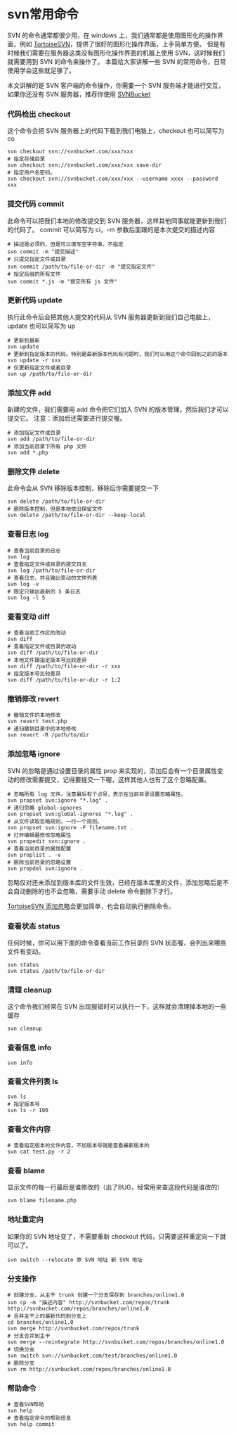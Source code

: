 # svn常用命令

SVN 的命令通常都很少用，在 windows 上，我们通常都是使用图形化的操作界面，例如 [TortoiseSVN](https://svnbucket.com/posts/svn-tutorial/)，提供了很好的图形化操作界面，上手简单方便。
但是有时候我们需要在服务器这类没有图形化操作界面的机器上使用 SVN，这时候我们就需要用到 SVN 的命令来操作了。
本篇给大家讲解一些 SVN 的常用命令，日常使用学会这些就足够了。



本文讲解的是 SVN 客户端的命令操作，你需要一个 SVN 服务端才能进行交互，如果你还没有 SVN 服务器，推荐你使用 [SVNBucket](https://svnbucket.com/)

### 代码检出 checkout

这个命令会把 SVN 服务器上的代码下载到我们电脑上，checkout 也可以简写为 co

```shell
svn checkout svn://svnbucket.com/xxx/xxx
# 指定存储目录
svn checkout svn://svnbucket.com/xxx/xxx save-dir
# 指定用户名密码。
svn checkout svn://svnbucket.com/xxx/xxx --username xxxx --password xxx
```

### 提交代码 commit

此命令可以把我们本地的修改提交到 SVN 服务器，这样其他同事就能更新到我们的代码了。
commit 可以简写为 ci，-m 参数后面跟的是本次提交的描述内容

```shell
# 描述是必须的，但是可以填写空字符串，不指定
svn commit -m "提交描述"
# 只提交指定文件或目录
svn commit /path/to/file-or-dir -m "提交指定文件"
# 指定后缀的所有文件
svn commit *.js -m "提交所有 js 文件"
```

### 更新代码 update

执行此命令后会把其他人提交的代码从 SVN 服务器更新到我们自己电脑上，update 也可以简写为 up

```shell
# 更新到最新
svn update
# 更新到指定版本的代码。特别是最新版本代码有问题时，我们可以用这个命令回到之前的版本
svn update -r xxx 
# 仅更新指定文件或者目录
svn up /path/to/file-or-dir
```

### 添加文件 add

新建的文件，我们需要用 add 命令把它们加入 SVN 的版本管理，然后我们才可以提交它。
注意：添加后还需要进行提交喔。

```shell
# 添加指定文件或目录
svn add /path/to/file-or-dir
# 添加当前目录下所有 php 文件
svn add *.php
```

### 删除文件 delete

此命令会从 SVN 移除版本控制，移除后你需要提交一下

```shell
svn delete /path/to/file-or-dir
# 删除版本控制，但是本地依旧保留文件
svn delete /path/to/file-or-dir --keep-local
```

### 查看日志 log

```shell
# 查看当前目录的日志
svn log
# 查看指定文件或目录的提交日志
svn log /path/to/file-or-dir
# 查看日志，并且输出变动的文件列表
svn log -v
# 限定只输出最新的 5 条日志
svn log -l 5
```

### 查看变动 diff

```shell
# 查看当前工作区的改动
svn diff
# 查看指定文件或目录的改动
svn diff /path/to/file-or-dir
# 本地文件跟指定版本号比较差异
svn diff /path/to/file-or-dir -r xxx
# 指定版本号比较差异
svn diff /path/to/file-or-dir -r 1:2 
```

### 撤销修改 revert

```shell
# 撤销文件的本地修改
svn revert test.php
# 递归撤销目录中的本地修改
svn revert -R /path/to/dir
```

### 添加忽略 ignore

SVN 的忽略是通过设置目录的属性 prop 来实现的，添加后会有一个目录属性变动的修改需要提交，记得要提交一下喔，这样其他人也有了这个忽略配置。

```shell
# 忽略所有 log 文件。注意最后有个点号，表示在当前目录设置忽略属性。
svn propset svn:ignore "*.log" .
# 递归忽略 global-ignores
svn propset svn:global-ignores "*.log" .
# 从文件读取忽略规则，一行一个规则。
svn propset svn:ignore -F filename.txt .
# 打开编辑器修改忽略属性
svn propedit svn:ignore .
# 查看当前目录的属性配置
svn proplist . -v
# 删除当前目录的忽略设置
svn propdel svn:ignore .
```

忽略仅对还未添加到版本库的文件生效，已经在版本库里的文件，添加忽略后是不会自动删除的也不会忽略，需要手动 delete 命令删除下才行。

[TortoiseSVN 添加忽略](https://svnbucket.com/posts/svn-ignore/)会更加简单，也会自动执行删除命令。

### 查看状态 status

任何时候，你可以用下面的命令查看当前工作目录的 SVN 状态喔，会列出来哪些文件有变动。

```shell
svn status
svn status /path/to/file-or-dir
```

### 清理 cleanup

这个命令我们经常在 SVN 出现报错时可以执行一下，这样就会清理掉本地的一些缓存

```shell
svn cleanup
```

### 查看信息 info

```shell
svn info
```

### 查看文件列表 ls

```shell
svn ls 
# 指定版本号
svn ls -r 100
```

### 查看文件内容

```shell
# 查看指定版本的文件内容，不加版本号就是查看最新版本的
svn cat test.py -r 2
```

### 查看 blame

显示文件的每一行最后是谁修改的（出了BUG，经常用来查这段代码是谁改的）

```shell
svn blame filename.php
```

### 地址重定向

如果你的 SVN 地址变了，不需要重新 checkout 代码，只需要这样重定向一下就可以了。

```shell
svn switch --relocate 原 SVN 地址 新 SVN 地址
```

### 分支操作

```shell
# 创建分支，从主干 trunk 创建一个分支保存到 branches/online1.0
svn cp -m "描述内容" http://svnbucket.com/repos/trunk http://svnbucket.com/repos/branches/online1.0
# 合并主干上的最新代码到分支上
cd branches/online1.0
svn merge http://svnbucket.com/repos/trunk 
# 分支合并到主干
svn merge --reintegrate http://svnbucket.com/repos/branches/online1.0
# 切换分支
svn switch svn://svnbucket.com/test/branches/online1.0
# 删除分支
svn rm http://svnbucket.com/repos/branches/online1.0
```

### 帮助命令

```shell
# 查看SVN帮助
svn help
# 查看指定命令的帮助信息
svn help commit
```


  